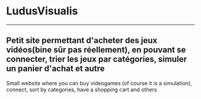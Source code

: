 # LudusVisualis
--------------------------
Petit site permettant d'acheter des jeux vidéos(bine sûr pas réellement), en pouvant se connecter, trier les jeux par catégories, simuler un panier d'achat et autre
--------------------------
Small website where you can buy videogames (of course it is a simulation), connect, sort by categories, have a shopping cart and others
